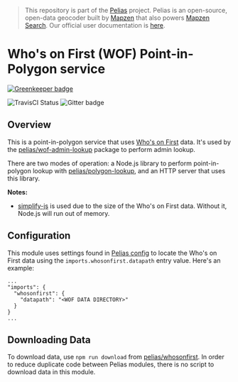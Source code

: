 > This repository is part of the [Pelias](https://github.com/pelias/pelias) project. Pelias is an open-source, open-data geocoder built by [Mapzen](https://www.mapzen.com/) that also powers [Mapzen Search](https://mapzen.com/projects/search). Our official user documentation is [here](https://mapzen.com/documentation/search/).

# Who's on First (WOF) Point-in-Polygon service

[![Greenkeeper badge](https://badges.greenkeeper.io/pelias/wof-pip-service.svg)](https://greenkeeper.io/)

![TravisCI Status](https://travis-ci.org/pelias/wof-pip-service.svg)
![Gitter badge](https://camo.githubusercontent.com/35e0282de601f7bfa5336efc0328f196b86eff5f/68747470733a2f2f6261646765732e6769747465722e696d2f70656c6961732f70656c6961732e737667)

## Overview
This is a point-in-polygon service that uses [Who's on First](http://whosonfirst.mapzen.com/)
data. It's used by the [pelias/wof-admin-lookup](https://github.com/pelias/wof-admin-lookup)
package to perform admin lookup.

There are two modes of operation: a Node.js library to perform point-in-polygon
lookup with [pelias/polygon-lookup](https://github.com/pelias/polygon-lookup),
and an HTTP server that uses this library.

__Notes:__
- [simplify-js](https://github.com/mourner/simplify-js) is used due to the size of the Who's on First data. Without it, Node.js will run out of memory.

## Configuration

This module uses settings found in [Pelias config](https://www.npmjs.com/package/pelias-config) to locate the Who's on First data using the `imports.whosonfirst.datapath` entry value.  Here's an example:

```
...
"imports": {
  "whosonfirst": {
    "datapath": "<WOF DATA DIRECTORY>"
  }
}
...
```

## Downloading Data

To download data, use `npm run download` from [pelias/whosonfirst](https://www.npmjs.com/package/pelias-whosonfirst).  In order to reduce duplicate code between Pelias modules, there is no script to download data in this module.  
